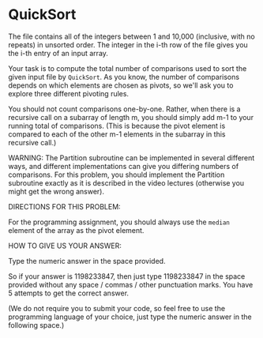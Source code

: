 # QuickSort

The file contains all of the integers between 1 and 10,000 (inclusive, with no repeats) in unsorted order. The integer in the i-th row of the file gives you the i-th entry of an input array.

Your task is to compute the total number of comparisons used to sort the given input file by `QuickSort`. As you know, the number of comparisons depends on which elements are chosen as pivots, so we'll ask you to explore three different pivoting rules.

You should not count comparisons one-by-one. Rather, when there is a recursive call on a subarray of length m, you should simply add m-1 to your running total of comparisons. (This is because the pivot element is compared to each of the other m-1 elements in the subarray in this recursive call.)

WARNING: The Partition subroutine can be implemented in several different ways, and different implementations can give you differing numbers of comparisons. For this problem, you should implement the Partition subroutine exactly as it is described in the video lectures (otherwise you might get the wrong answer).

DIRECTIONS FOR THIS PROBLEM:

For the programming assignment, you should always use the `median` element of the array as the pivot element.

HOW TO GIVE US YOUR ANSWER:

Type the numeric answer in the space provided.

So if your answer is 1198233847, then just type 1198233847 in the space provided without any space / commas / other punctuation marks. You have 5 attempts to get the correct answer.

(We do not require you to submit your code, so feel free to use the programming language of your choice, just type the numeric answer in the following space.)
